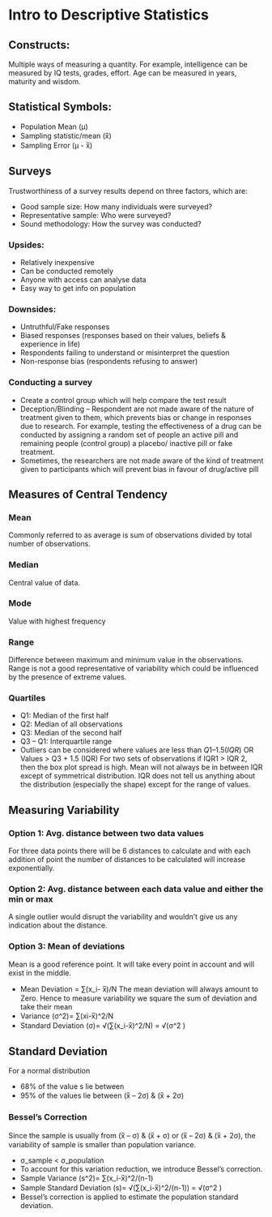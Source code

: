 # Intro to Descriptive Statistics

## Constructs: 
Multiple ways of measuring a quantity. For example, intelligence can be measured by IQ tests, grades, effort. Age can be measured in years, maturity and wisdom.

## Statistical Symbols: 
* Population Mean (µ)
* Sampling statistic/mean (x̅)
*	Sampling Error (µ - x̅)

## Surveys
Trustworthiness of a survey results depend on three factors, which are:
* Good sample size: How many individuals were surveyed?
* Representative sample: Who were surveyed?
* Sound methodology: How the survey was conducted?

### Upsides:
* Relatively inexpensive
*	Can be conducted remotely
*	Anyone with access can analyse data
*	Easy way to get info on population
### Downsides:
*	Untruthful/Fake responses
*	Biased responses (responses based on their values, beliefs & experience in life)
*	Respondents failing to understand or misinterpret the question
*	Non-response bias (respondents refusing to answer)

### Conducting a survey
*	Create a control group which will help compare the test result
*	Deception/Blinding – Respondent are not made aware of the nature of treatment given to them, which prevents bias or change in responses due to research. For example, testing the effectiveness of a drug can be conducted by assigning a random set of people an active pill and remaining people (control group) a placebo/ inactive pill or fake treatment.
* Sometimes, the researchers are not made aware of the kind of treatment given to participants which will prevent bias in favour of drug/active pill

## Measures of Central Tendency
### Mean
Commonly referred to as average is sum of observations divided by total number of observations.

### Median
Central value of data.

### Mode
Value with highest frequency

### Range
Difference between maximum and minimum value in the observations. Range is not a good representative of variability which could be influenced by the presence of extreme values.

### Quartiles		

*	Q1: Median of the first half
*	Q2: Median of all observations
*	Q3: Median of the second half
*	Q3 – Q1: Interquartile range
*	Outliers can be considered where values are less than $Q1 – 1.5 (IQR)$  OR  Values > Q3 + 1.5 (IQR)
	For two sets of observations if IQR1 > IQR 2, then the box plot spread is high. 
	Mean will not always be in between IQR except of symmetrical distribution.
	IQR does not tell us anything about the distribution (especially the shape) except for the range of values. 

## Measuring Variability
### Option 1: Avg. distance between two data values
For three data points there will be 6 distances to calculate and with each addition of point the number of distances to be calculated will increase exponentially.

### Option 2: Avg. distance between each data value and either the min or max
A single outlier would disrupt the variability and wouldn’t give us any indication about the distance.

### Option 3: Mean of deviations
Mean is a good reference point. It will take every point in account and will exist in the middle.

* Mean Deviation =  ∑(x_i- x̅)/N
The mean deviation will always amount to Zero. Hence to measure variability we square the sum of deviation and take their mean
* Variance (σ^2)=  ∑(xi-x̅)^2/N
* Standard Deviation (σ)= √(∑(x_i-x̅)^2/N) = √(σ^2 )

## Standard Deviation
For a normal distribution
* 68% of the value s lie between 
*	95% of the values lie between (x̅ – 2σ) & (x̅ + 2σ)

### Bessel’s Correction
Since the sample is usually from (x̅ – σ) & (x̅ + σ) or (x̅ – 2σ) & (x̅ + 2σ), the variability of sample is smaller than population variance.
* σ_sample < σ_population
* To account for this variation reduction, we introduce Bessel’s correction.
* Sample Variance (s^2)=  ∑(x_i-x̅)^2/(n-1)
* Sample Standard Deviation (s)= √(∑(x_i-x̅)^2/(n-1)) = √(σ^2 )
* Bessel’s correction is applied to estimate the population standard deviation.

